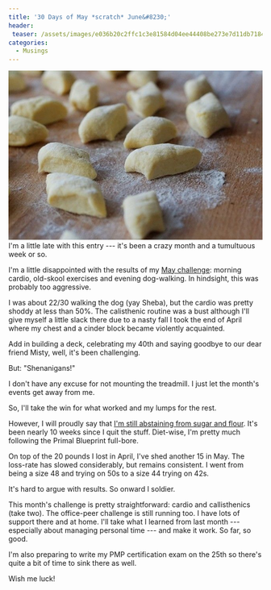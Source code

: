 ```yaml
---
title: '30 Days of May *scratch* June&#8230;'
header:
 teaser: /assets/images/e036b20c2ffc1c3e81584d04ee44408be273e7d11db7184591f7_640_flour.jpg
categories:
  - Musings
---
```

<img src="/assets/images/e036b20c2ffc1c3e81584d04ee44408be273e7d11db7184591f7_640_flour.jpg">I'm a little late with this entry --- it's been a crazy month and a tumultuous week or so.

I'm a little disappointed with the results of my <a href="http://blog.douglangille.ca/2012/04/30-day-challenge-aprils-done-mays-begun.html" target="_blank">May challenge</a>: morning cardio, old-skool exercises and evening dog-walking. In hindsight, this was probably too aggressive.

I was about 22/30 walking the dog (yay Sheba), but the cardio was pretty shoddy at less than 50%. The calisthenic routine was a bust although I'll give myself a little slack there due to a nasty fall I took the end of April where my chest and a cinder block became violently acquainted.

Add in building a deck, celebrating my 40th and saying goodbye to our dear friend Misty, well, it's been challenging.

But: "Shenanigans!"

I don't have any excuse for not mounting the treadmill. I just let the month's events get away from me.

So, I'll take the win for what worked and my lumps for the rest.

However, I will proudly say that <a href="http://blog.douglangille.ca/2012/04/my-30-day-challenge.html" target="_blank">I'm still abstaining from sugar and flour</a>. It's been nearly 10 weeks since I quit the stuff. Diet-wise, I'm pretty much following the Primal Blueprint full-bore.

On top of the 20 pounds I lost in April, I've shed another 15 in May. The loss-rate has slowed considerably, but remains consistent. I went from being a size 48 and trying on 50s to a size 44 trying on 42s.

It's hard to argue with results. So onward I soldier.

This month's challenge is pretty straightforward: cardio and callisthenics (take two). The office-peer challenge is still running too. I have lots of support there and at home. I'll take what I learned from last month --- especially about managing personal time --- and make it work. So far, so good.

I'm also preparing to write my PMP certification exam on the 25th so there's quite a bit of time to sink there as well.

Wish me luck!